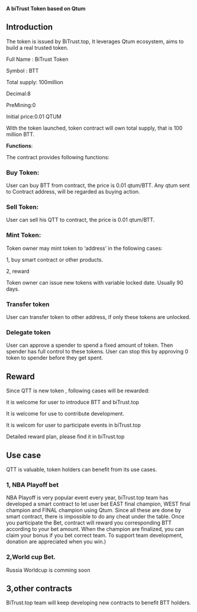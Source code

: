 


**A biTrust Token based on Qtum**
## **Introduction**

The token is issued by BiTrust.top, It leverages Qtum ecosystem, aims to build a real trusted token.

Full Name : BiTrust Token

Symbol : BTT

Total supply: 100million

Decimal:8

PreMining:0

Initial price:0.01 QTUM

With the token launched, token contract will own total supply, that is 100 million BTT.

**Functions**:

The contract provides following functions:

### **Buy Token:**

User can buy BTT from contract, the price is 0.01 qtum/BTT. Any qtum sent to Contract address, will be regarded as buying action.

### **Sell Token:**

User can sell his QTT to contract, the price is 0.01 qtum/BTT.

### **Mint Token:**

Token owner may mint token to ‘address’ in the following cases:

1, buy smart contract or other products.

2, reward

Token owner can issue new tokens with variable locked date. Usually 90 days.

### **Transfer token**

User can transfer token to other address, if only these tokens are unlocked.

### **Delegate token**

User can approve a spender to spend a fixed amount of token. Then spender has full control to these tokens. User can stop this by approving 0 token to spender before they get spent.

## **Reward**

Since QTT is new token , following cases will be rewarded:

it is welcome for user to introduce BTT and biTrust.top

It is welcome for use to contribute development.

It is welcom for user to participate events in biTrust.top

Detailed reward plan, please find it in biTrust.top

## **Use case**

QTT is valuable, token holders can benefit from its use cases.

### **1, NBA Playoff bet**

NBA Playoff is very popular event every year, biTrust.top team has developed a smart contract to let user bet EAST final champion, WEST final champion and FINAL champion using Qtum. Since all these are done by smart contract, there is impossible to do any cheat under the table. Once you participate the Bet, contract will reward you corresponding BTT according to your bet amount. When the champion are finalized, you can claim your bonus if you bet correct team. To support team development, donation  are appreciated when you win.)

### **2,World cup Bet.**

Russia Worldcup is comming soon 

## **3,other contracts**

BiTrust.top team will keep developing new contracts to benefit BTT holders.
